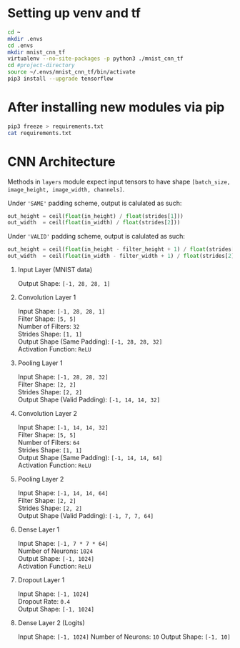 # Setting up venv and tf

```bash
cd ~
mkdir .envs
cd .envs
mkdir mnist_cnn_tf
virtualenv --no-site-packages -p python3 ./mnist_cnn_tf
cd #project-directory
source ~/.envs/mnist_cnn_tf/bin/activate
pip3 install --upgrade tensorflow
```

# After installing new modules via pip
```bash
pip3 freeze > requirements.txt
cat requirements.txt
```

# CNN Architecture

Methods in `layers` module expect input tensors to have shape `[batch_size, image_height, image_width, channels]`.

Under `'SAME'` padding scheme, output is calulated as such:
```python
out_height = ceil(float(in_height) / float(strides[1]))
out_width  = ceil(float(in_width) / float(strides[2]))
```

Under `'VALID'` padding scheme, output is calulated as such:
```python
out_height = ceil(float(in_height - filter_height + 1) / float(strides[1]))
out_width  = ceil(float(in_width - filter_width + 1) / float(strides[2]))
```

1. Input Layer (MNIST data)

    Output Shape: `[-1, 28, 28, 1]`

2. Convolution Layer 1

    Input Shape: `[-1, 28, 28, 1]`  
    Filter Shape: `[5, 5]`  
    Number of Filters: `32`  
    Strides Shape: `[1, 1]`  
    Output Shape (Same Padding): `[-1, 28, 28, 32]`  
    Activation Function: `ReLU`

3. Pooling Layer 1

    Input Shape: `[-1, 28, 28, 32]`  
    Filter Shape: `[2, 2]`  
    Strides Shape: `[2, 2]`  
    Output Shape (Valid Padding): `[-1, 14, 14, 32]`

4. Convolution Layer 2

    Input Shape: `[-1, 14, 14, 32]`  
    Filter Shape: `[5, 5]`  
    Number of Filters: `64`  
    Strides Shape: `[1, 1]`  
    Output Shape (Same Padding): `[-1, 14, 14, 64]`  
    Activation Function: `ReLU`

5. Pooling Layer 2

    Input Shape: `[-1, 14, 14, 64]`  
    Filter Shape: `[2, 2]`  
    Strides Shape: `[2, 2]`  
    Output Shape (Valid Padding): `[-1, 7, 7, 64]`

6. Dense Layer 1

    Input Shape: `[-1, 7 * 7 * 64]`  
    Number of Neurons: `1024`  
    Output Shape: `[-1, 1024]`  
    Activation Function: `ReLU`  

7. Dropout Layer 1

    Input Shape: `[-1, 1024]`  
    Dropout Rate: `0.4`  
    Output Shape: `[-1, 1024]`   

8. Dense Layer 2 (Logits)

    Input Shape: `[-1, 1024]`
    Number of Neurons: `10`
    Output Shape: `[-1, 10]`  